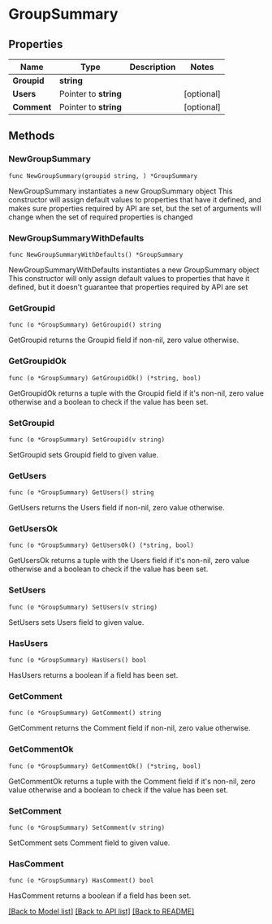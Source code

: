 # GroupSummary

## Properties

Name | Type | Description | Notes
------------ | ------------- | ------------- | -------------
**Groupid** | **string** |  | 
**Users** | Pointer to **string** |  | [optional] 
**Comment** | Pointer to **string** |  | [optional] 

## Methods

### NewGroupSummary

`func NewGroupSummary(groupid string, ) *GroupSummary`

NewGroupSummary instantiates a new GroupSummary object
This constructor will assign default values to properties that have it defined,
and makes sure properties required by API are set, but the set of arguments
will change when the set of required properties is changed

### NewGroupSummaryWithDefaults

`func NewGroupSummaryWithDefaults() *GroupSummary`

NewGroupSummaryWithDefaults instantiates a new GroupSummary object
This constructor will only assign default values to properties that have it defined,
but it doesn't guarantee that properties required by API are set

### GetGroupid

`func (o *GroupSummary) GetGroupid() string`

GetGroupid returns the Groupid field if non-nil, zero value otherwise.

### GetGroupidOk

`func (o *GroupSummary) GetGroupidOk() (*string, bool)`

GetGroupidOk returns a tuple with the Groupid field if it's non-nil, zero value otherwise
and a boolean to check if the value has been set.

### SetGroupid

`func (o *GroupSummary) SetGroupid(v string)`

SetGroupid sets Groupid field to given value.


### GetUsers

`func (o *GroupSummary) GetUsers() string`

GetUsers returns the Users field if non-nil, zero value otherwise.

### GetUsersOk

`func (o *GroupSummary) GetUsersOk() (*string, bool)`

GetUsersOk returns a tuple with the Users field if it's non-nil, zero value otherwise
and a boolean to check if the value has been set.

### SetUsers

`func (o *GroupSummary) SetUsers(v string)`

SetUsers sets Users field to given value.

### HasUsers

`func (o *GroupSummary) HasUsers() bool`

HasUsers returns a boolean if a field has been set.

### GetComment

`func (o *GroupSummary) GetComment() string`

GetComment returns the Comment field if non-nil, zero value otherwise.

### GetCommentOk

`func (o *GroupSummary) GetCommentOk() (*string, bool)`

GetCommentOk returns a tuple with the Comment field if it's non-nil, zero value otherwise
and a boolean to check if the value has been set.

### SetComment

`func (o *GroupSummary) SetComment(v string)`

SetComment sets Comment field to given value.

### HasComment

`func (o *GroupSummary) HasComment() bool`

HasComment returns a boolean if a field has been set.


[[Back to Model list]](../README.md#documentation-for-models) [[Back to API list]](../README.md#documentation-for-api-endpoints) [[Back to README]](../README.md)



